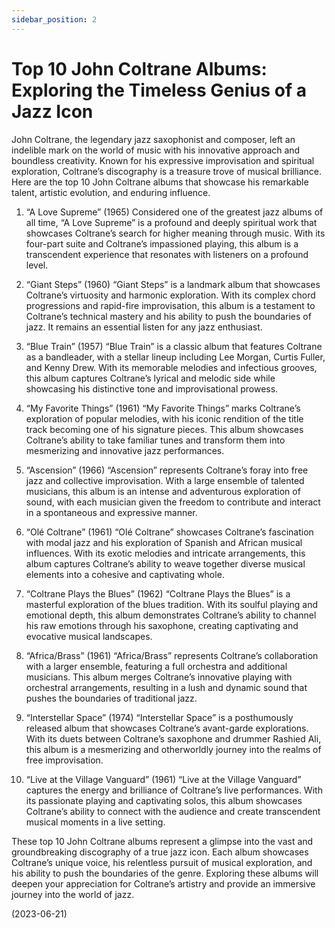 ```yaml
---
sidebar_position: 2
---
```


# Top 10 John Coltrane Albums: Exploring the Timeless Genius of a Jazz Icon

John Coltrane, the legendary jazz saxophonist and composer, left an indelible mark on the world of music with his innovative approach and boundless creativity. Known for his expressive improvisation and spiritual exploration, Coltrane’s discography is a treasure trove of musical brilliance. Here are the top 10 John Coltrane albums that showcase his remarkable talent, artistic evolution, and enduring influence.

1. “A Love Supreme” (1965)
   Considered one of the greatest jazz albums of all time, “A Love Supreme” is a profound and deeply spiritual work that showcases Coltrane’s search for higher meaning through music. With its four-part suite and Coltrane’s impassioned playing, this album is a transcendent experience that resonates with listeners on a profound level.

2. “Giant Steps” (1960)
   “Giant Steps” is a landmark album that showcases Coltrane’s virtuosity and harmonic exploration. With its complex chord progressions and rapid-fire improvisation, this album is a testament to Coltrane’s technical mastery and his ability to push the boundaries of jazz. It remains an essential listen for any jazz enthusiast.

3. “Blue Train” (1957)
   “Blue Train” is a classic album that features Coltrane as a bandleader, with a stellar lineup including Lee Morgan, Curtis Fuller, and Kenny Drew. With its memorable melodies and infectious grooves, this album captures Coltrane’s lyrical and melodic side while showcasing his distinctive tone and improvisational prowess.

4. “My Favorite Things” (1961)
   “My Favorite Things” marks Coltrane’s exploration of popular melodies, with his iconic rendition of the title track becoming one of his signature pieces. This album showcases Coltrane’s ability to take familiar tunes and transform them into mesmerizing and innovative jazz performances.

5. “Ascension” (1966)
   “Ascension” represents Coltrane’s foray into free jazz and collective improvisation. With a large ensemble of talented musicians, this album is an intense and adventurous exploration of sound, with each musician given the freedom to contribute and interact in a spontaneous and expressive manner.

6. “Olé Coltrane” (1961)
   “Olé Coltrane” showcases Coltrane’s fascination with modal jazz and his exploration of Spanish and African musical influences. With its exotic melodies and intricate arrangements, this album captures Coltrane’s ability to weave together diverse musical elements into a cohesive and captivating whole.

7. “Coltrane Plays the Blues” (1962)
   “Coltrane Plays the Blues” is a masterful exploration of the blues tradition. With its soulful playing and emotional depth, this album demonstrates Coltrane’s ability to channel his raw emotions through his saxophone, creating captivating and evocative musical landscapes.

8. “Africa/Brass” (1961)
   “Africa/Brass” represents Coltrane’s collaboration with a larger ensemble, featuring a full orchestra and additional musicians. This album merges Coltrane’s innovative playing with orchestral arrangements, resulting in a lush and dynamic sound that pushes the boundaries of traditional jazz.

9. “Interstellar Space” (1974)
   “Interstellar Space” is a posthumously released album that showcases Coltrane’s avant-garde explorations. With its duets between Coltrane’s saxophone and drummer Rashied Ali, this album is a mesmerizing and otherworldly journey into the realms of free improvisation.

10. “Live at the Village Vanguard” (1961)
    “Live at the Village Vanguard” captures the energy and brilliance of Coltrane’s live performances. With its passionate playing and captivating solos, this album showcases Coltrane’s ability to connect with the audience and create transcendent musical moments in a live setting.

These top 10 John Coltrane albums represent a glimpse into the vast and groundbreaking discography of a true jazz icon. Each album showcases Coltrane’s unique voice, his relentless pursuit of musical exploration, and his ability to push the boundaries of the genre. Exploring these albums will deepen your appreciation for Coltrane’s artistry and provide an immersive journey into the world of jazz.

(2023-06-21)
